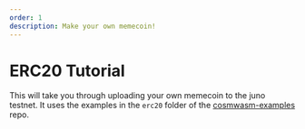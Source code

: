 ```yaml
---
order: 1
description: Make your own memecoin!
---
```


# ERC20 Tutorial

This will take you through uploading your own memecoin to the juno testnet. It uses the examples in the `erc20` folder of the [cosmwasm-examples](https://github.com/CosmWasm/cosmwasm-examples) repo.
